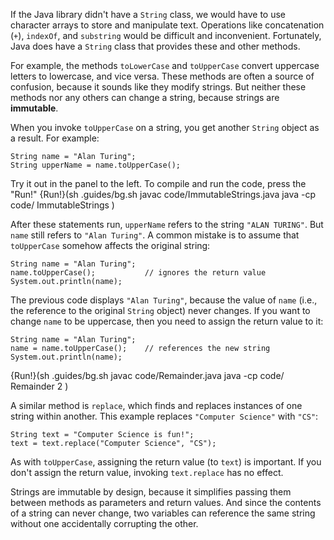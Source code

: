 If the Java library didn't have a `String` class, we would have to use character arrays to store and manipulate text.
Operations like concatenation (`+`), `indexOf`, and `substring` would be difficult and inconvenient.
Fortunately, Java does have a `String` class that provides these and other methods.


For example, the methods `toLowerCase` and `toUpperCase` convert uppercase letters to lowercase, and vice versa.
These methods are often a source of confusion, because it sounds like they modify strings.
But neither these methods nor any others can change a string, because strings are **immutable**.

When you invoke `toUpperCase` on a string, you get another `String` object as a result.
For example:

```code
String name = "Alan Turing";
String upperName = name.toUpperCase();
```

Try it out in the panel to the left. To compile and run the code, press the "Run!"
{Run!}(sh .guides/bg.sh javac code/ImmutableStrings.java java -cp code/ ImmutableStrings )


After these statements run, `upperName` refers to the string `"ALAN TURING"`.
But `name` still refers to `"Alan Turing"`.
A common mistake is to assume that `toUpperCase` somehow affects the original string:

```code
String name = "Alan Turing";
name.toUpperCase();           // ignores the return value
System.out.println(name);
```

The previous code displays `"Alan Turing"`, because the value of `name` (i.e., the reference to the original `String` object) never changes.
If you want to change `name` to be uppercase, then you need to assign the return value to it:

```code
String name = "Alan Turing";
name = name.toUpperCase();    // references the new string
System.out.println(name);
```

{Run!}(sh .guides/bg.sh javac code/Remainder.java java -cp code/ Remainder 2 )


A similar method is `replace`, which finds and replaces instances of one string within another.
This example replaces `"Computer Science"` with `"CS"`:

```code
String text = "Computer Science is fun!";
text = text.replace("Computer Science", "CS");
```


As with `toUpperCase`, assigning the return value (to `text`) is important.
If you don't assign the return value, invoking `text.replace` has no effect.


Strings are immutable by design, because it simplifies passing them between methods as parameters and return values.
And since the contents of a string can never change, two variables can reference the same string without one accidentally corrupting the other.